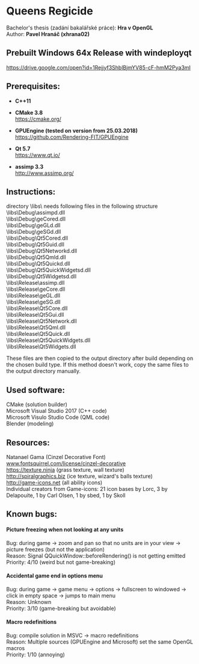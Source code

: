﻿# Queens Regicide

Bachelor's thesis (zadání bakalářské práce): **Hra v OpenGL**  
Author: **Pavel Hranáč (xhrana02)**


## Prebuilt Windows 64x Release with windeployqt

https://drive.google.com/open?id=1Rejjyf3ShblBjmYV85-cF-hmM2Pya3mI


## Prerequisites:

* **C++11**

* **CMake 3.8**  
	https://cmake.org/

* **GPUEngine (tested on version from 25.03.2018)**  
	https://github.com/Rendering-FIT/GPUEngine

* **Qt 5.7**  
	https://www.qt.io/

* **assimp 3.3**  
	http://www.assimp.org/


## Instructions:

directory \libs\ needs following files in the following structure  
\libs\Debug\assimpd.dll  
\libs\Debug\geCored.dll  
\libs\Debug\geGLd.dll  
\libs\Debug\geSGd.dll  
\libs\Debug\Qt5Cored.dll  
\libs\Debug\Qt5Guid.dll  
\libs\Debug\Qt5Networkd.dll  
\libs\Debug\Qt5Qmld.dll  
\libs\Debug\Qt5Quickd.dll  
\libs\Debug\Qt5QuickWidgetsd.dll  
\libs\Debug\Qt5Widgetsd.dll  
\libs\Release\assimp.dll  
\libs\Release\geCore.dll  
\libs\Release\geGL.dll  
\libs\Release\geSG.dll  
\libs\Release\Qt5Core.dll  
\libs\Release\Qt5Gui.dll  
\libs\Release\Qt5Network.dll  
\libs\Release\Qt5Qml.dll  
\libs\Release\Qt5Quick.dll  
\libs\Release\Qt5QuickWidgets.dll  
\libs\Release\Qt5Widgets.dll

These files are then copied to the output directory after build depending on the chosen build type. If this method doesn't work, copy the same files to the output directory manually.


## Used software:

CMake (solution builder)  
Microsoft Visual Studio 2017 (C++ code)  
Microsoft Visulo Studio Code (QML code)  
Blender (modeling)  


## Resources:

Natanael Gama (Cinzel Decorative Font) www.fontsquirrel.com/license/cinzel-decorative  
https://texture.ninja (grass texture, wall texture)  
http://spiralgraphics.biz (ice texture, wizard's balls texture)  
http://game-icons.net (all ability icons)  
Individual creators from Game-icons:
21 icon bases by Lorc, 3 by Delapouite, 1 by Carl Olsen, 1 by sbed, 1 by Skoll

## Known bugs:

#### Picture freezing when not looking at any units

Bug: during game -> zoom and pan so that no units are in your view -> picture freezes (but not the application)  
Reason: Signal QQuickWindow::beforeRendering() is not getting emitted
Priority: 4/10 (weird but not game-breaking)

#### Accidental game end in options menu

Bug: during game -> game menu -> options -> fullscreen to windowed -> click in empty space -> jumps to main menu  
Reason: Unknown  
Priority: 3/10 (game-breaking but avoidable)

#### Macro redefinitions

Bug: compile solution in MSVC -> macro redefinitions  
Reason: Multiple sources (GPUEngine and Microsoft) set the same OpenGL macros  
Priority: 1/10 (annoying)
